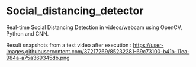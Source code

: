 # Social_distancing_detector
Real-time Social Distancing Detection in videos/webcam using OpenCV, Python and CNN.

Result snapshots from a test video after execution :
https://user-images.githubusercontent.com/37217269/85232281-69c73100-b41b-11ea-984a-a75a369345db.png 
